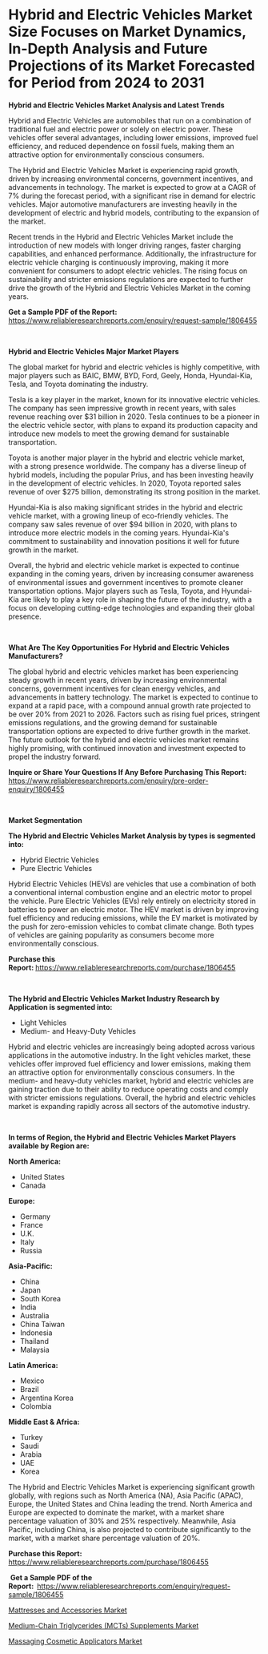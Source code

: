 <p><h1>Hybrid and Electric Vehicles Market Size Focuses on Market Dynamics, In-Depth Analysis and Future Projections of its Market Forecasted for Period from 2024 to 2031</h1></p><p><strong>Hybrid and Electric Vehicles Market Analysis and Latest Trends</strong></p>
<p><p>Hybrid and Electric Vehicles are automobiles that run on a combination of traditional fuel and electric power or solely on electric power. These vehicles offer several advantages, including lower emissions, improved fuel efficiency, and reduced dependence on fossil fuels, making them an attractive option for environmentally conscious consumers.</p><p>The Hybrid and Electric Vehicles Market is experiencing rapid growth, driven by increasing environmental concerns, government incentives, and advancements in technology. The market is expected to grow at a CAGR of 7% during the forecast period, with a significant rise in demand for electric vehicles. Major automotive manufacturers are investing heavily in the development of electric and hybrid models, contributing to the expansion of the market.</p><p>Recent trends in the Hybrid and Electric Vehicles Market include the introduction of new models with longer driving ranges, faster charging capabilities, and enhanced performance. Additionally, the infrastructure for electric vehicle charging is continuously improving, making it more convenient for consumers to adopt electric vehicles. The rising focus on sustainability and stricter emissions regulations are expected to further drive the growth of the Hybrid and Electric Vehicles Market in the coming years.</p></p>
<p><strong>Get a Sample PDF of the Report:&nbsp;</strong> <a href="https://www.reliableresearchreports.com/enquiry/request-sample/1806455">https://www.reliableresearchreports.com/enquiry/request-sample/1806455</a></p>
<p>&nbsp;</p>
<p><strong>Hybrid and Electric Vehicles Major Market Players</strong></p>
<p><p>The global market for hybrid and electric vehicles is highly competitive, with major players such as BAIC, BMW, BYD, Ford, Geely, Honda, Hyundai-Kia, Tesla, and Toyota dominating the industry. </p><p>Tesla is a key player in the market, known for its innovative electric vehicles. The company has seen impressive growth in recent years, with sales revenue reaching over $31 billion in 2020. Tesla continues to be a pioneer in the electric vehicle sector, with plans to expand its production capacity and introduce new models to meet the growing demand for sustainable transportation.</p><p>Toyota is another major player in the hybrid and electric vehicle market, with a strong presence worldwide. The company has a diverse lineup of hybrid models, including the popular Prius, and has been investing heavily in the development of electric vehicles. In 2020, Toyota reported sales revenue of over $275 billion, demonstrating its strong position in the market.</p><p>Hyundai-Kia is also making significant strides in the hybrid and electric vehicle market, with a growing lineup of eco-friendly vehicles. The company saw sales revenue of over $94 billion in 2020, with plans to introduce more electric models in the coming years. Hyundai-Kia's commitment to sustainability and innovation positions it well for future growth in the market.</p><p>Overall, the hybrid and electric vehicle market is expected to continue expanding in the coming years, driven by increasing consumer awareness of environmental issues and government incentives to promote cleaner transportation options. Major players such as Tesla, Toyota, and Hyundai-Kia are likely to play a key role in shaping the future of the industry, with a focus on developing cutting-edge technologies and expanding their global presence.</p></p>
<p>&nbsp;</p>
<p><strong>What Are The Key Opportunities For Hybrid and Electric Vehicles Manufacturers?</strong></p>
<p><p>The global hybrid and electric vehicles market has been experiencing steady growth in recent years, driven by increasing environmental concerns, government incentives for clean energy vehicles, and advancements in battery technology. The market is expected to continue to expand at a rapid pace, with a compound annual growth rate projected to be over 20% from 2021 to 2026. Factors such as rising fuel prices, stringent emissions regulations, and the growing demand for sustainable transportation options are expected to drive further growth in the market. The future outlook for the hybrid and electric vehicles market remains highly promising, with continued innovation and investment expected to propel the industry forward.</p></p>
<p><strong>Inquire or Share Your Questions If Any Before Purchasing This Report:</strong> <a href="https://www.reliableresearchreports.com/enquiry/pre-order-enquiry/1806455">https://www.reliableresearchreports.com/enquiry/pre-order-enquiry/1806455</a></p>
<p>&nbsp;</p>
<p><strong>Market Segmentation</strong></p>
<p><strong>The Hybrid and Electric Vehicles Market Analysis by types is segmented into:</strong></p>
<p><ul><li>Hybrid Electric Vehicles</li><li>Pure Electric Vehicles</li></ul></p>
<p><p>Hybrid Electric Vehicles (HEVs) are vehicles that use a combination of both a conventional internal combustion engine and an electric motor to propel the vehicle. Pure Electric Vehicles (EVs) rely entirely on electricity stored in batteries to power an electric motor. The HEV market is driven by improving fuel efficiency and reducing emissions, while the EV market is motivated by the push for zero-emission vehicles to combat climate change. Both types of vehicles are gaining popularity as consumers become more environmentally conscious.</p></p>
<p><strong>Purchase this Report:&nbsp;</strong><a href="https://www.reliableresearchreports.com/purchase/1806455">https://www.reliableresearchreports.com/purchase/1806455</a></p>
<p>&nbsp;</p>
<p><strong>The Hybrid and Electric Vehicles Market Industry Research by Application is segmented into:</strong></p>
<p><ul><li>Light Vehicles</li><li>Medium- and Heavy-Duty Vehicles</li></ul></p>
<p><p>Hybrid and electric vehicles are increasingly being adopted across various applications in the automotive industry. In the light vehicles market, these vehicles offer improved fuel efficiency and lower emissions, making them an attractive option for environmentally conscious consumers. In the medium- and heavy-duty vehicles market, hybrid and electric vehicles are gaining traction due to their ability to reduce operating costs and comply with stricter emissions regulations. Overall, the hybrid and electric vehicles market is expanding rapidly across all sectors of the automotive industry.</p></p>
<p>&nbsp;</p>
<p><strong>In terms of Region, the Hybrid and Electric Vehicles Market Players available by Region are:</strong></p>
<p>
    <p> <strong> North America: </strong>
        <ul>
            <li>United States</li>
            <li>Canada</li>
        </ul>
        </p> 
    <p> <strong> Europe: </strong>
        <ul>
            <li>Germany</li>
            <li>France</li>
            <li>U.K.</li>
            <li>Italy</li>
            <li>Russia</li>
        </ul>
        </p> 
    <p> <strong> Asia-Pacific: </strong>
        <ul>
            <li>China</li>
            <li>Japan</li>
            <li>South Korea</li>
            <li>India</li>
            <li>Australia</li>
            <li>China Taiwan</li>
            <li>Indonesia</li>
            <li>Thailand</li>
            <li>Malaysia</li>
        </ul>
        </p> 
    <p> <strong> Latin America: </strong>
        <ul>
            <li>Mexico</li>
            <li>Brazil</li>
            <li>Argentina Korea</li>
            <li>Colombia</li>
        </ul>
        </p> 
    <p> <strong> Middle East & Africa: </strong>
        <ul>
            <li>Turkey</li>
            <li>Saudi</li>
            <li>Arabia</li>
            <li>UAE</li>
            <li>Korea</li>
        </ul>
    </p>
    </p>
<p><p>The Hybrid and Electric Vehicles Market is experiencing significant growth globally, with regions such as North America (NA), Asia Pacific (APAC), Europe, the United States and China leading the trend. North America and Europe are expected to dominate the market, with a market share percentage valuation of 30% and 25% respectively. Meanwhile, Asia Pacific, including China, is also projected to contribute significantly to the market, with a market share percentage valuation of 20%.</p></p>
<p><strong>Purchase this Report: </strong><a href="https://www.reliableresearchreports.com/purchase/1806455">https://www.reliableresearchreports.com/purchase/1806455</a></p>
<p>&nbsp;<strong>Get a Sample PDF of the Report:&nbsp;&nbsp;</strong><a href="https://www.reliableresearchreports.com/enquiry/request-sample/1806455">https://www.reliableresearchreports.com/enquiry/request-sample/1806455</a></p>
<p><strong></strong></p>
<p><p><a href="https://view.publitas.com/reportprime-1/mattresses-and-accessories-market-share-market-new-trends-analysis-report-by-type-by-application-by-end-use-by-region-and-segment-forecasts-2023-2030/">Mattresses and Accessories Market</a></p><p><a href="https://view.publitas.com/reportprime-1/medium-chain-triglycerides-mcts-supplements-market-challenges-opportunities-and-growth-drivers-and-major-market-players-forecasted-for-period-from-2023-2030/">Medium-Chain Triglycerides (MCTs) Supplements Market</a></p><p><a href="https://view.publitas.com/reportprime-1/massaging-cosmetic-applicators-market-size-share-trends-analysis-report-by-application-regional-outlook-competitive-strategies-and-segment-forecasts-2023-2030/">Massaging Cosmetic Applicators Market</a></p></p>